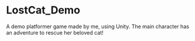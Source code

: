# LostCat_Demo
A demo platformer game made by me, using Unity. The main character has an adventure to rescue her beloved cat!
